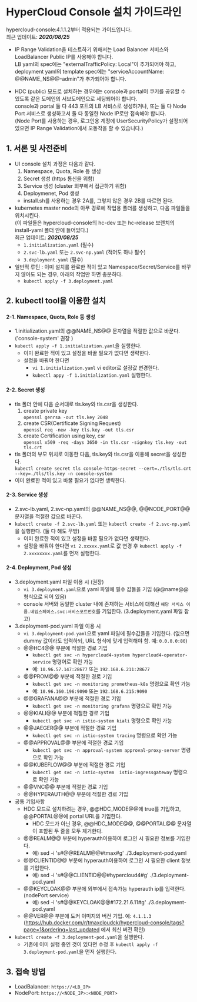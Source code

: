 # HyperCloud Console 설치 가이드라인
hypercloud-console:4.1.1.2부터 적용되는 가이드입니다.<br>
최근 업데이트: ***2020/08/25***

- IP Range Validation을 테스트하기 위해서는 Load Balancer 서비스와 LoadBalancer Public IP를 사용해야 합니다.<br>
LB yaml의 spec에는 "externalTrafficPolicy: Local"이 추가되어야 하고,<br>
deployment yaml의 template spec에는 "serviceAccountName: @@NAME_NS@@-admin"가 추가되어야 합니다.

- HDC (public) 모드로 설치하는 경우에는 console과 portal이 쿠키를 공유할 수 있도록 같은 도메인의 서브도메인으로 세팅되어야 합니다.<br>
console과 portal 둘 다 443 포트의 LB 서비스로 생성하거나, 또는 둘 다 Node Port 서비스로 생성하고서 둘 다 동일한 Node IP로만 접속해야 합니다.<br>
(Node Port를 사용하는 경우, 로그인용 계정에 UserSecurityPolicy가 설정되어 있으면 IP Range Validation에서 오동작을 할 수 있습니다.)

## 1. 서론 및 사전준비
- UI console 설치 과정은 다음과 같다.
  1. Namespace, Quota, Role 등 생성
  2. Secret 생성 (https 통신을 위함)
  3. Service 생성 (cluster 외부에서 접근하기 위함)
  4. Deploymenet, Pod 생성
  - install.sh를 사용하는 경우 2A를, 그렇지 않은 경우 2B를 따르면 된다.
- kubernetes master node의 아무 경로에 작업용 폴더를 생성하고, 다음 파일들을 위치시킨다.<br>
  (이 파일들은 hypercloud-console의 hc-dev 또는 hc-release 브랜치의 install-yaml 폴더 안에 들어있다.)<br>
  최근 업데이트: ***2020/08/25***
  - `1.initialization.yaml` (필수)
  - `2.svc-lb.yaml` 또는 `2.svc-np.yaml` (적어도 하나 필수)
  - `3.deployment.yaml` (필수)
- 일반적 루틴 : 이미 설치를 완료한 적이 있고 Namespace/Secret/Service를 바꾸지 않아도 되는 경우, 아래의 작업만 하면 충분하다.
  - `kubectl apply -f 3.deployment.yaml`

## 2. kubectl tool을 이용한 설치 

#### 2-1. Namespace, Quota, Role 등 생성
- 1.initialization.yaml의 @@NAME_NS@@ 문자열을 적절한 값으로 바꾼다. ('console-system' 권장 )
- `kubectl apply -f 1.initialization.yaml`을 실행한다.
  - 이미 완료한 적이 있고 설정을 바꿀 필요가 없다면 생략한다.
  - 설정을 바꿔야 한다면 
    - `vi 1.initialization.yaml` vi editor로 설정값 변경한다. 
    - `kubectl appy -f 1.initialization.yaml` 실행한다.

#### 2-2. Secret 생성
- tls 폴더 안에 다음 순서대로 tls.key와 tls.csr을 생성한다.
  1. create private key<br>
    `openssl genrsa -out tls.key 2048`
  2. create CSR(Certificate Signing Request)<br>
    `openssl req -new -key tls.key -out tls.csr`
  3. create Certification using key, csr<br>
    `openssl x509 -req -days 3650 -in tls.csr -signkey tls.key -out tls.crt`
- tls 폴더의 부모 위치로 이동한 다음, tls.key와 tls.csr을 이용해 secret을 생성한다.<br>
  `kubectl create secret tls console-https-secret --cert=./tls/tls.crt --key=./tls/tls.key -n console-system`
- 이미 완료한 적이 있고 바꿀 필요가 없다면 생략한다.

#### 2-3. Service 생성
- 2.svc-lb.yaml, 2.svc-np.yaml의 @@NAME_NS@@, @@NODE_PORT@@ 문자열을 적절한 값으로 바꾼다.
- `kubectl create -f 2.svc-lb.yaml` 또는 `kubectl create -f 2.svc-np.yaml`을 실행한다. (둘 다 해도 무방)
  - 이미 완료한 적이 있고 설정을 바꿀 필요가 없다면 생략한다.
  - 설정을 바꿔야 한다면 `vi 2.xxxxx.yaml`로 값 변경 후 `kubectl apply -f 2.xxxxxxxx.yaml`를 먼저 실행한다.

#### 2-4. Deployment, Pod 생성
- 3.deployment.yaml 파일 이용 시 (권장) 
  - `vi 3.deployment.yaml`으로 yaml 파일에 필수 값들을 기입 (@@name@@ 형식으로 되어 있음)
  - console 서버와 동일한 cluster 내에 존재하는 서비스에 대해선 `해당 서비스 이름.네임스페이스.svc:서비스포트번호`를 기입한다. (3.deployment.yaml 파일 참고)
- 3.deployment-pod.yaml 파일 이용 시 
  - `vi 3.deployment-pod.yaml`으로 yaml 파일에 필수값들을 기입한다. (없으면 dummy 값이라도 입력하되, URL 형식에 맞게 입력해야 함. 예: `0.0.0.0:80`)
  - @@HC4@@ 부분에 적절한 경로 기입 
    - `kubectl get svc -n hypercloud4-system hypercloud4-operator-service` 명령어로 확인 가능
    - 예: `10.96.57.147:28677` 또는 `192.168.6.211:28677`
  - @@PROM@@ 부분에 적절한 경로 기입 
    - `kubectl get svc -n monitoring prometheus-k8s` 명령으로 확인 가능
    - 예: `10.96.160.196:9090` 또는 `192.168.6.215:9090`
  - @@GRAFANA@@ 부분에 적절한 경로 기입 
    - `kubectl get svc -n monitoring grafana` 명령으로 확인 가능
  - @@KIALI@@ 부분에 적절한 경로 기입 
    - `kubectl get svc -n istio-system kiali` 명령으로 확인 가능
  - @@JAEGER@@ 부분에 적절한 경로 기입 
    - `kubectl get svc -n istio-system tracing` 명령으로 확인 가능
  - @@APPROVAL@@ 부분에 적절한 경로 기입 
    - `kubectl get svc -n approval-system approval-proxy-server` 명령으로 확인 가능
  - @@KUBEFLOW@@ 부분에 적절한 경로 기입
    - `kubectl get svc -n istio-system  istio-ingressgateway` 명령으로 확인 가능 
  - @@VNC@@ 부분에 적절한 경로 기입 
  - @@HYPERAUTH@@ 부분에 적절한 경로 기입 
- 공통 기입사항 
  - HDC 모드로 설치하려는 경우, @@HDC_MODE@@에 true를 기입하고, @@PORTAL@@에 portal URL을 기입한다.
    - HDC 모드가 아닌 경우, @@HDC_MODE@@, @@PORTAL@@ 문자열이 포함된 두 줄을 모두 제거한다.
  - @@REALM@@ 부분에 hyperauth이용하여 로그인 시 필요한 정보를 기입한다.
    - 예) sed -i 's#@@REALM@@#tmax#g' ./3.deployment-pod.yaml
  - @@CLIENTID@@ 부분에 hyperauth이용하여 로그인 시 필요한 client 정보를 기입한다. 
    - 예) sed -i 's#@@CLIENTID@@#hypercloud4#g' ./3.deployment-pod.yaml
  - @@KEYCLOAK@@ 부분에 외부에서 접속가능 hyperauth ip를 입력한다. (nodePort service)
    - 예) sed -i 's#@@KEYCLOAK@@#172.21.6.11#g' ./3.deployment-pod.yaml 
  - @@VER@@ 부분에 도커 이미지의 버전 기입. 예: `4.1.1.3` (https://hub.docker.com/r/tmaxcloudck/hypercloud-console/tags?page=1&ordering=last_updated 에서 최신 버전 확인)
- `kubectl create -f 3.deployment-pod.yaml`을 실행한다.
  - 기존에 이미 실행 중인 것이 있다면 수정 후 `kubectl apply -f 3.deployment-pod.yaml`을 먼저 실행한다.


## 3. 접속 방법
- LoadBalancer: `https://<LB_IP>`
- NodePort: `https://<NODE_IP>:<NODE_PORT>`
